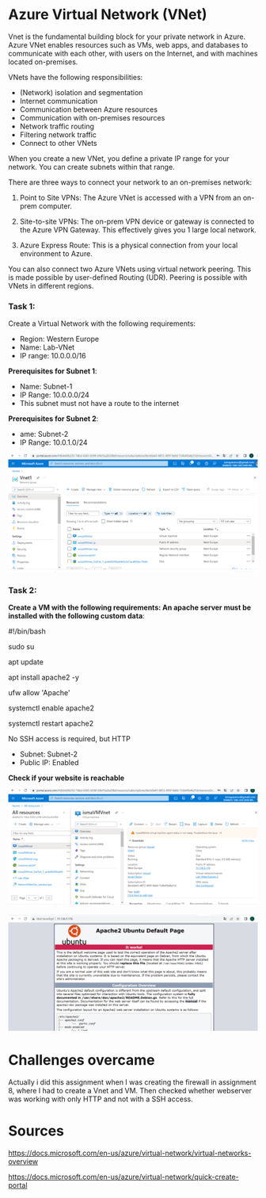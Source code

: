 # Azure Virtual Network (VNet)

Vnet is the fundamental building block for your private network in Azure. Azure VNet enables resources such as VMs, web apps, and databases to communicate with each other, with users on the Internet, and with machines located on-premises.

VNets have the following responsibilities:

- (Network) isolation and segmentation
- Internet communication
- Communication between Azure resources
- Communication with on-premises resources
- Network traffic routing
- Filtering network traffic
- Connect to other VNets

When you create a new VNet, you define a private IP range for your network. You can create subnets within that range.

There are three ways to connect your network to an on-premises network:

1. Point to Site VPNs:
The Azure VNet is accessed with a VPN from an on-prem computer.

2. Site-to-site VPNs:
The on-prem VPN device or gateway is connected to the Azure VPN Gateway. This effectively gives you 1 large local network.

3. Azure Express Route:
This is a physical connection from your local environment to Azure.

You can also connect two Azure VNets using virtual network peering. This is made possible by user-defined Routing (UDR). Peering is possible with VNets in different regions.



### Task 1:

Create a Virtual Network with the following requirements:

- Region: Western Europe
- Name: Lab-VNet
- IP range: 10.0.0.0/16

**Prerequisites for Subnet 1**:

- Name: Subnet-1
- IP Range: 10.0.0.0/24
- This subnet must not have a route to the internet

**Prerequisites for Subnet 2**:

- ame: Subnet-2
- IP Range: 10.0.1.0/24

![Vnet](../../00_includes/AZ10Vnet.png)

### Task 2:

**Create a VM with the following requirements:
An apache server must be installed with the following custom data**:

#!/bin/bash

sudo su

apt update

apt install apache2 -y

ufw allow 'Apache'

systemctl enable apache2

systemctl restart apache2

No SSH access is required, but HTTP

- Subnet: Subnet-2
- Public IP: Enabled

**Check if your website is reachable**

![VM](../../00_includes/AZ10VM.png)

![Webserverworks](../../00_includes/AZ10webserverworks.png)

# Challenges overcame
Actually i did this assignment when I was creating the firewall in assignment 8, where I had to create a Vnet and VM. Then checked whether webserver was working with only HTTP and not with a SSH access.

# Sources

https://docs.microsoft.com/en-us/azure/virtual-network/virtual-networks-overview

https://docs.microsoft.com/en-us/azure/virtual-network/quick-create-portal

